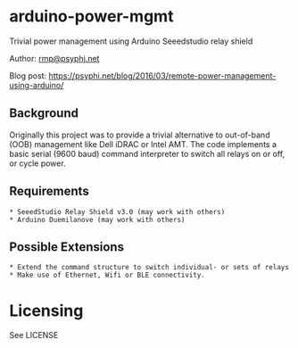 # arduino-power-mgmt #

Trivial power management using Arduino Seeedstudio relay shield

Author: rmp@psyphi.net

Blog post:
https://psyphi.net/blog/2016/03/remote-power-management-using-arduino/

## Background ##

Originally this project was to provide a trivial alternative to
out-of-band (OOB) management like Dell iDRAC or Intel AMT. The code
implements a basic serial (9600 baud) command interpreter to switch
all relays on or off, or cycle power.

## Requirements ##

    * SeeedStudio Relay Shield v3.0 (may work with others)
    * Arduino Duemilanove (may work with others)

## Possible Extensions ##

    * Extend the command structure to switch individual- or sets of relays
    * Make use of Ethernet, Wifi or BLE connectivity.

# Licensing #

See LICENSE
